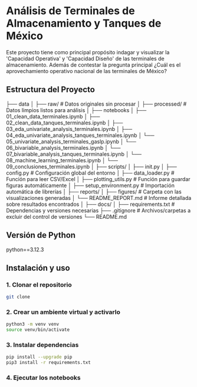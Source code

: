 # Análisis de Terminales de Almacenamiento y Tanques de México

Este proyecto tiene como principal propósito indagar y visualizar la 'Capacidad Operativa' y 'Capacidad Diseño'
de las terminales de almacenamiento. Además de contestar la pregunta principal ¿Cuál es el aprovechamiento operativo
nacional de las terminales de México?

## Estructura del Proyecto

├── data
│ ├── raw/ # Datos originales sin procesar
│ ├── processed/ # Datos limpios listos para análisis
│
├── notebooks
│ ├── 01_clean_data_terminales.ipynb
│ ├── 02_clean_data_tanques_terminales.ipynb
│ ├── 03_eda_univariate_analysis_terminales.ipynb
│ ├── 04_eda_univariate_analysis_tanques_terminales.ipynb
│ └── 05_univariate_analysis_terminales_gaslp.ipynb
│ └── 06_bivariable_analysis_terminales.ipynb
│ └── 07_bivariable_analysis_tanques_terminales.ipynb
│ └── 08_machine_learning_terminales.ipynb
│ └── 09_conclusiones_terminales.ipynb
│
├── scripts/
│ ├── init.py
│ ├── config.py # Configuración global del entorno
│ ├── data_loader.py # Función para leer CSV/Excel
│ ├── plotting_utils.py # Función para guardar figuras automáticamente
│ ├── setup_environment.py # Importación automática de librerías
│
├── reports/
│ ├── figures/ # Carpeta con las visualizaciones generadas
│ └── README_REPORT.md # Informe detallada sobre resultados encontrados
│
├── docs/
│
├── requirements.txt # Dependencias y versiones necesarias
├── .gitignore # Archivos/carpetas a excluir del control de versiones
└── README.md

## Versión de Python

python==3.12.3

## Instalación y uso

### 1. Clonar el repositorio

```sh
git clone
```

### 2. Crear un ambiente virtual y activarlo

```sh
python3 -m venv venv
source venv/bin/activate
```

### 3. Instalar dependencias

```sh
pip install --upgrade pip
pip3 install -r requirements.txt
```

### 4. Ejecutar los notebooks
